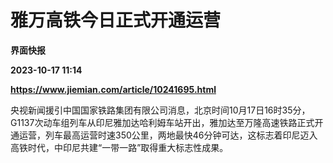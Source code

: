 # 雅万高铁今日正式开通运营
**界面快报**

**2023-10-17 11:14**

**https://www.jiemian.com/article/10241695.html**

央视新闻援引中国国家铁路集团有限公司消息，北京时间10月17日16时35分，G1137次动车组列车从印尼雅加达哈利姆车站开出，雅加达至万隆高速铁路正式开通运营，列车最高运营时速350公里，两地最快46分钟可达，这标志着印尼迈入高铁时代，中印尼共建“一带一路”取得重大标志性成果。